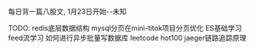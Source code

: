 每日背一篇八股文, 1月23日开始--未知

TODO:
redis底层数据结构
mysql分页在mini-titok项目分页优化
ES基础学习
feed流学习
如何进行异步批量写数据库
leetcode hot100
jaeger链路追踪原理
